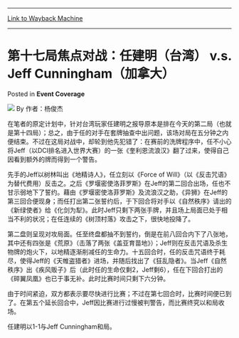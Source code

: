 
---
[Link to Wayback Machine](https://web.archive.org/web/20220518211518/https://magic.wizards.com/en/articles/archive/event-coverage/%E7%AC%AC%E5%8D%81%E4%B8%83%E5%B1%80%E7%84%A6%E7%82%B9%E5%AF%B9%E6%88%98%EF%BC%9A%E4%BB%BB%E5%BB%BA%E6%98%8E%EF%BC%88%E5%8F%B0%E6%B9%BE%EF%BC%89-vs-jeff-cunningham%EF%BC%88%E5%8A%A0%E6%8B%BF%E5%A4%A7%EF%BC%89-2000-01-01)

[_metadata_:author]:- "作者：杨俊杰"
[_metadata_:description]:- "在笔者的原定计划中，针对台湾玩家任建明之报导原本是排在今天的第二局（也就是第十四局）；总之，由于任的对手在套牌抽查中出问题，该场对局在五分钟之内便结束。不过在这局对战中，却轮到他先犯错了：在赛前的洗牌程序中，任不小心将Jeff（以DCI排名进入世界大赛）的一张《奎利恩流浪汉》翻了过来，使得自己因看到额外的牌而得到一个警告。 先手的Jeff以树林叫出《地精诗人》，任立刻以《Force of"
[_metadata_:generator]:- "Drupal 7 (http://drupal.org)"
[_metadata_:node]:- "753491"
[_metadata_:publish_date]:- "2000-01-01"
[_metadata_:source]:- "div-main-content"
[_metadata_:title]:- "第十七局焦点对战：任建明（台湾） v.s. Jeff Cunningham（加拿大）"
[_metadata_:wayback_capture_timestamp]:- "2022-05-18 21:15:18"
[_metadata_:wayback_raw_url]:- "https://web.archive.org/web/20220518211518id_/https://magic.wizards.com/en/articles/archive/event-coverage/%E7%AC%AC%E5%8D%81%E4%B8%83%E5%B1%80%E7%84%A6%E7%82%B9%E5%AF%B9%E6%88%98%EF%BC%9A%E4%BB%BB%E5%BB%BA%E6%98%8E%EF%BC%88%E5%8F%B0%E6%B9%BE%EF%BC%89-vs-jeff-cunningham%EF%BC%88%E5%8A%A0%E6%8B%BF%E5%A4%A7%EF%BC%89-2000-01-01"
[_metadata_:wayback_url]:- "https://magic.wizards.com/en/articles/archive/event-coverage/%E7%AC%AC%E5%8D%81%E4%B8%83%E5%B1%80%E7%84%A6%E7%82%B9%E5%AF%B9%E6%88%98%EF%BC%9A%E4%BB%BB%E5%BB%BA%E6%98%8E%EF%BC%88%E5%8F%B0%E6%B9%BE%EF%BC%89-vs-jeff-cunningham%EF%BC%88%E5%8A%A0%E6%8B%BF%E5%A4%A7%EF%BC%89-2000-01-01"
---


第十七局焦点对战：任建明（台湾） v.s. Jeff Cunningham（加拿大）
==========================================



 Posted in **Event Coverage**







![](https://media.magic.wizards.com/styles/auth_small/public/generic-avatar-150_513.png)
By 作者：杨俊杰











在笔者的原定计划中，针对台湾玩家任建明之报导原本是排在今天的第二局（也就是第十四局）；总之，由于任的对手在套牌抽查中出问题，该场对局在五分钟之内便结束。不过在这局对战中，却轮到他先犯错了：在赛前的洗牌程序中，任不小心将Jeff（以DCI排名进入世界大赛）的一张《奎利恩流浪汉》翻了过来，使得自己因看到额外的牌而得到一个警告。


先手的Jeff以树林叫出《地精诗人》，任立刻以《Force of Will》（以《反击咒语》为替代费用）反击之。之后《罗堰密使洛菲罗斯》在Jeff的第二回合出场，任也不甘示弱地下了誓约。藉由《罗堰密使洛菲罗斯》及流浪汉之助，《异狮》在Jeff的第三回合便现身；而任打出第二张誓约后，于下回合将对手以《自然秩序》请出的《新绿使者》给《化剑为犁》。此时Jeff只剩下两张手牌，并且场上局面已处于相当不利的状况；在任连续的《树顶村落》攻击之下，很快地投降了。


第二盘则呈现对攻局面。任至终盘都抽不到誓约，倒是在前八回合内下了八张地，其中还有四张是《荒原》（击落了两张《盖亚育苗地》）；Jeff则在反击咒语及杀生物牌的炮火下，以地精逐渐削减任的生命力。十五回合时，任的反击咒语终于耗尽，使得Jeff的《天帷盗猎者》进场，并随后找出了《狂乱隐者》。当Jeff《自然秩序》出《疾风贩子》后（此时任的生命仅剩2，Jeff剩6），任在下回合打出的《碎翼凤凰》也已于事无补。此时比赛时间只剩下六分钟。


由于时间紧迫，双方都表示要尽快进行比赛；不过在第七回合时，比赛时间便已到了。在第五个延长回合中，Jeff因比赛进行过慢被判警告，而比赛终究以和局收场。


任建明以1-1与Jeff Cunningham和局。







